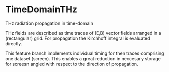 # TimeDomainTHz
THz radiation propagation in time-domain

THz fields are described as time traces of (E,B) vector fields
arranged in a (rectangular) grid. For propagation the Kirchhoff integral
is evaluated directly.

This feature branch implements individual timing for then traces
comprising one dataset (screen). This enables a great reduction
in neccesary storage for screesn angled with respect to
the direction of propagation.
